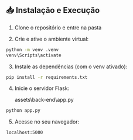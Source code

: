 ## 📥 Instalação e Execução

1. Clone o repositório e entre na pasta

2. Crie e ative o ambiente virtual:
```bash
python -m venv .venv
venv\Scripts\activate
```

3. Instale as dependências (com o venv ativado):
```bash
pip install -r requirements.txt
```

4. Inicie o servidor Flask:

    assets\back-end\app.py
```bash
python app.py
```

5. Acesse no seu navegador:
```
localhost:5000
```
